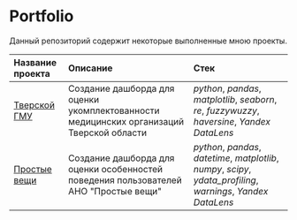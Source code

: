 # Portfolio

Данный репозиторий содержит некоторые выполненные мною проекты.

| Название проекта | Описание | Стек | 
| :---------------------- | :---------------------- | :---------------------- |
| [Тверской ГМУ](Tver_SMU) | Создание дашборда для оценки укомплектованности медицинских организаций Тверской области | *python*, *pandas*, *matplotlib*, *seaborn*, *re*, *fuzzywuzzy*, *haversine*, *Yandex DataLens* |
| [Простые вещи](simple_things) | Создание дашборда для оценки особенностей поведения пользователей АНО "Простые вещи" | *python*, _pandas_, _datetime_, _matplotlib_, _numpy_, _scipy_, *ydata_profiling*, _warnings_, *Yandex DataLens* |
